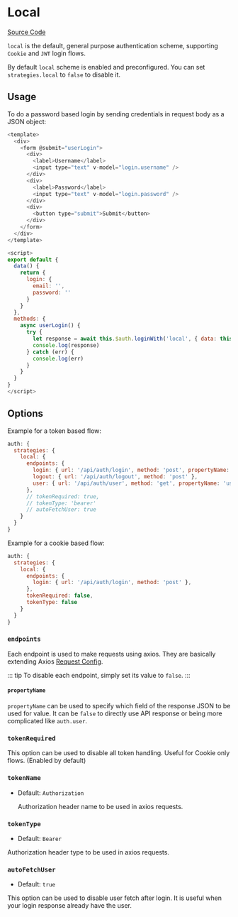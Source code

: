# Local

[Source Code](https://github.com/nuxt-community/auth-module/blob/master/lib/schemes/local.js)

`local` is the default, general purpose authentication scheme, supporting `Cookie` and `JWT` login flows.

By default `local` scheme is enabled and preconfigured. You can set `strategies.local` to `false` to disable it.

## Usage

To do a password based login by sending credentials in request body as a JSON object:

```js
<template>
  <div>
    <form @submit="userLogin">
      <div>
        <label>Username</label>
        <input type="text" v-model="login.username" />
      </div>
      <div>
        <label>Password</label>
        <input type="text" v-model="login.password" />
      </div>
      <div>
        <button type="submit">Submit</button>
      </div>
    </form>
  </div>
</template>

<script>
export default {
  data() {
    return {
      login: {
        email: '',
        password: ''
      }
    }
  },
  methods: {
    async userLogin() {
      try {
        let response = await this.$auth.loginWith('local', { data: this.login })
        console.log(response)
      } catch (err) {
        console.log(err)
      }
    }
  }
}
</script>
```


## Options

Example for a token based flow:

```js
auth: {
  strategies: {
    local: {
      endpoints: {
        login: { url: '/api/auth/login', method: 'post', propertyName: 'token' },
        logout: { url: '/api/auth/logout', method: 'post' },
        user: { url: '/api/auth/user', method: 'get', propertyName: 'user' }
      },
      // tokenRequired: true,
      // tokenType: 'bearer'
      // autoFetchUser: true
    }
  }
}
```

Example for a cookie based flow:

```js
auth: {
  strategies: {
    local: {
      endpoints: {
        login: { url: '/api/auth/login', method: 'post' },
      },
      tokenRequired: false,
      tokenType: false
    }
  }
}
```

### `endpoints`

Each endpoint is used to make requests using axios. They are basically extending Axios [Request Config](https://github.com/axios/axios#request-config).

::: tip
To disable each endpoint, simply set its value to `false`.
:::

#### `propertyName`

`propertyName` can be used to specify which field of the response JSON to be used for value. It can be `false` to directly use API response or being more complicated like `auth.user`.

### `tokenRequired`

This option can be used to disable all token handling. Useful for Cookie only flows. \(Enabled by default\)

### `tokenName`

- Default: `Authorization`

  Authorization header name to be used in axios requests.

### `tokenType`

- Default: `Bearer`

 Authorization header type to be used in axios requests.

 ### `autoFetchUser`

 - Default: `true`

 This option can be used to disable user fetch after login. It is useful when your login response already have the user.
